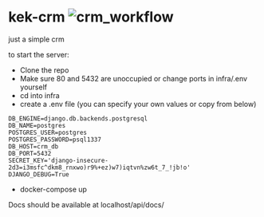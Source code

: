 # kek-crm ![crm_workflow](https://github.com/Turianpy/kek-crm/actions/workflows/main.yaml/badge.svg)
just a simple crm

to start the server:

- Clone the repo
- Make sure 80 and 5432 are unoccupied or change ports in infra/.env yourself
- cd into infra
- create a .env file (you can specify your own values or copy from below)
```
DB_ENGINE=django.db.backends.postgresql
DB_NAME=postgres
POSTGRES_USER=postgres
POSTGRES_PASSWORD=psql1337
DB_HOST=crm_db
DB_PORT=5432
SECRET_KEY='django-insecure-2d3=i3msfc^dkm8_rnxwo)r9%+ez)w7)iqtvn%zw6t_7_!jb!o'
DJANGO_DEBUG=True
```

- docker-compose up


Docs should be available at localhost/api/docs/
